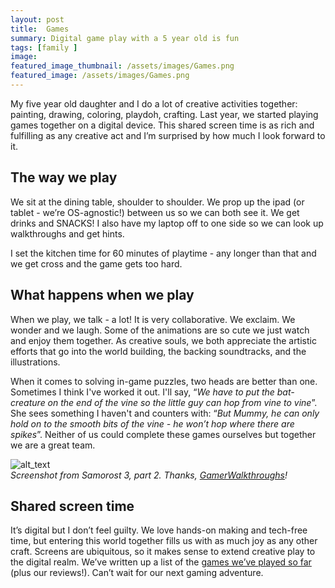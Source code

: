 ```yaml
---
layout: post
title:  Games
summary: Digital game play with a 5 year old is fun
tags: [family ]
image: 
featured_image_thumbnail: /assets/images/Games.png
featured_image: /assets/images/Games.png
---
```


My five year old daughter and I do a lot of creative activities together: painting, drawing, coloring, playdoh, crafting. Last year, we started playing games together on a digital device. This shared screen time is as rich and fulfilling as any creative act and I’m surprised by how much I look forward to it. 

## The way we play
We sit at the dining table, shoulder to shoulder. We prop up the ipad (or tablet - we’re OS-agnostic!) between us so we can both see it. We get drinks and SNACKS! I also have my laptop off to one side so we can look up walkthroughs and get hints.

I set the kitchen time for 60 minutes of playtime - any longer than that and we get cross and the game gets too hard.

## What happens when we play
When we play, we talk - a lot! It is very collaborative. We exclaim. We wonder and we laugh. Some of the animations are so cute we just watch and enjoy them together. As creative souls, we both appreciate the artistic efforts that go into the world building, the backing soundtracks, and the illustrations.

When it comes to solving in-game puzzles, two heads are better than one. Sometimes I think I've worked it out. I'll say, “_We have to put the bat-creature on the end of the vine so the little guy can hop from vine to vine_”. She sees something I haven't and counters with: “_But Mummy, he can only hold on to the smooth bits of the vine - he won’t hop where there are spikes_”. Neither of us could complete these games ourselves but together we are a great team. 

![alt_text](https://gamerwalkthroughs.com/wp-content/uploads/2016/03/Samorost-3-Part-2-Rope-Spikes-Puzzle-300x169.jpg)   
_Screenshot from Samorost 3, part 2. Thanks, [GamerWalkthroughs](https://gamerwalkthroughs.com/samorost-3/)!_

## Shared screen time
It’s digital but I don’t feel guilty. We love hands-on making and tech-free time, but entering this world together fills us with as much joy as any other craft. Screens are ubiquitous, so it makes sense to extend creative play to the digital realm. We’ve written up a list of the [games we’ve played so far](https://flicstar.com/games) (plus our reviews!). Can’t wait for our next gaming adventure.
